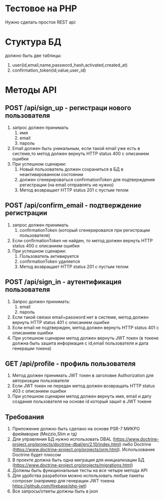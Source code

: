 # Тестовое на PHP

Нужно сделать простое REST api:

# Стуктура БД
должно быть две таблицы: 
1. user(id,email,name,password_hash,activated,created_at)
2. confirmation_token(id,value,user_id)
# Методы API

## POST /api/sign_up - регистраци нового пользователя
1. запрос должен принимать 
    1. имя
    2. email
    3. пароль
3. Email должен быть уникальным, если такой email уже есть в системе,то метод должен вернуть HTTP status 400 с описанием ошибки
4. При успешном сценарии:
    1. Новый пользователь должен сохраниться в БД в неактивированном состоянии
    2. должен сгенерироваться confirmationToken для подтверждения регистрации (на email отправлять не нужно)
    3. Метод возвращает HTTP status 201 с пустым телом
## POST /api/confirm_email - подтверждение регистрации
1. запрос должен принимать 
    1. confirmationToken (который сгенерировался при регистрации пользователя)
2. Если confirmationToken не найден, то метод должен вернуть HTTP status 400 с описанием ошибки
3. При успешном сценарии:
    1. Пользователь активируется
    2. confirmationToken удаляется
    3. Метод возвращает HTTP status 201 с пустым телом
    

## POST /api/sign_in - аутентификация пользователя 
1. Запрос должен принимать:
    1. email
    2. пароль
3. Если такой связки email+password нет в системе, метод должен вернуть HTTP status 401 с описанием ошибки
4. Если email не подтвержден, метод должен вернуть HTTP status 401 с описанием ошибки
5. При успешном сценарии метод должен вернуть JWT токен (в токене должна быть зашита информация с id,email пользователя и дата генерации токена)

## GET /api/profile - профиль пользователя
1. Метод должен принимать JWT токен в заголовке Authorization для авторизации пользователя
2. Если JWT токен не передан метод должен возвращать HTTP status 403 с описанием ошибки
3. При успешном сценарии метод должен вернуть имя, email и дату создания пользователя на основе id который зашит в JWT токене

## Требования

1. Приложение должно быть сделано на основе PSR-7 МИКРО фреймворке (Mezzio,Slim и тд)
2. Для управления БД нужно использовать DBAL (https://www.doctrine-project.org/projects/doctrine-dbal/en/2.10/index.html) либо Doctrine (https://www.doctrine-project.org/projects/orm.html). Использование Doctrine будет плюсом
3. В проекте должна быть одна миграция для инициализации БД (https://www.doctrine-project.org/projects/migrations.html)
4. Должны быть функциональные тесты на все четыре метода API
5. Для удобства разработки можно использовать любые пакеты composer (например для генерации JWT токена https://github.com/firebase/php-jwt)
6. Все запросы/ответы должны быть в json 